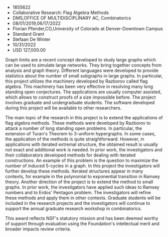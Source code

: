 
* 1855622
* Collaborative Research: Flag Algebra Methods
* DMS,OFFICE OF MULTIDISCIPLINARY AC, Combinatorics
* 08/01/2019,06/17/2022
* Florian Pfender,CO,University of Colorado at Denver-Downtown Campus
* Standard Grant
* Stefaan De Winter
* 10/31/2022
* USD 127,000.00

Graph limits are a recent concept developed to study large graphs which can be
used to simulate large networks. They bring together concepts from analysis and
graph theory. Different languages were developed to provide statistics about the
number of small subgraphs in large graphs. In particular, this project utilizes
the machinery developed by Razborov called flag algebra. This machinery has been
very effective in resolving many long standing open conjectures. The
applications are usually computer assisted, which allows to construct proofs of
a size impossible before. The project involves graduate and undergraduate
students. The software developed during this project will be available to other
researchers.

The main topic of the research in this project is to extend the applications of
flag algebra methods. These methods were developed by Razborov to attack a
number of long standing open problems. In particular, the extension of Turan's
Theorem to 3-uniform hypergraphs. In some cases, the application of the methods
is quite straightforward. However, in applications with iterated extremal
structure, the obtained result is usually not exact and additional work is
needed. In prior work, the investigators and their collaborators developed
methods for dealing with iterated constructions. An example of this problem is
the question to maximize the number of induced 5-cycles in a graph. In this
project the investigators will further develop these methods. Iterated
structures appear in many contexts, for example in the polynomial to exponential
transition in Ramsey theory. Another direction of the project is to extend the
method to small graphs. In prior work, the investigators have applied such ideas
to Ramsey numbers and to Erdos' Pentagon problem. The investigators will refine
these methods and apply them in other contexts. Graduate students will be
included in the research projects and the investigators will continue to support
the annual graduate research workshop in combinatorics.

This award reflects NSF's statutory mission and has been deemed worthy of
support through evaluation using the Foundation's intellectual merit and broader
impacts review criteria.
